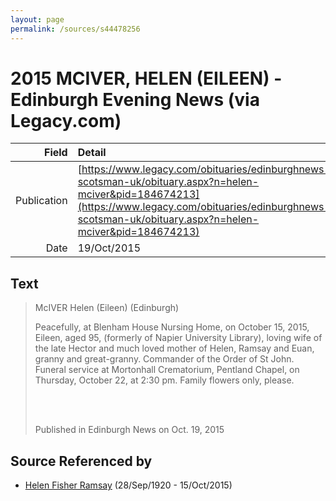 ```yaml
---
layout: page
permalink: /sources/s44478256
---
```


# 2015 MCIVER, HELEN (EILEEN) - Edinburgh Evening News (via Legacy.com)

Field | Detail
---:|:---
Publication | [https://www.legacy.com/obituaries/edinburghnews-scotsman-uk/obituary.aspx?n=helen-mciver&pid=184674213](https://www.legacy.com/obituaries/edinburghnews-scotsman-uk/obituary.aspx?n=helen-mciver&pid=184674213)
Date | 19/Oct/2015

## Text

> McIVER Helen (Eileen) (Edinburgh)
>
> Peacefully, at Blenham House Nursing Home, on October 15, 2015, Eileen, aged 95, (formerly of Napier University Library), loving wife of the late Hector and much loved mother of Helen, Ramsay and Euan, granny and great-granny. Commander of the Order of St John. Funeral service at Mortonhall Crematorium, Pentland Chapel, on Thursday, October 22, at 2:30 pm. Family flowers only, please.
>
> <br/>
>
> <br/>
>
> Published in Edinburgh News on Oct. 19, 2015
>

## Source Referenced by

* [Helen Fisher Ramsay](../people/@34267190@-helen-fisher-ramsay-b1920-9-28-d2015-10-15.md) (28/Sep/1920 - 15/Oct/2015)
